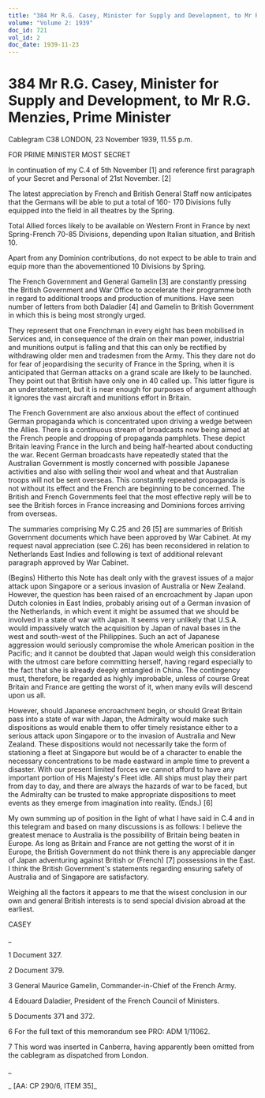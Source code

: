 ```yaml
---
title: "384 Mr R.G. Casey, Minister for Supply and Development, to Mr R.G. Menzies, Prime Minister"
volume: "Volume 2: 1939"
doc_id: 721
vol_id: 2
doc_date: 1939-11-23
---
```


# 384 Mr R.G. Casey, Minister for Supply and Development, to Mr R.G. Menzies, Prime Minister

Cablegram C38 LONDON, 23 November 1939, 11.55 p.m.

FOR PRIME MINISTER MOST SECRET

In continuation of my C.4 of 5th November [1] and reference first paragraph of your Secret and Personal of 21st November. [2]

The latest appreciation by French and British General Staff now anticipates that the Germans will be able to put a total of 160- 170 Divisions fully equipped into the field in all theatres by the Spring.

Total Allied forces likely to be available on Western Front in France by next Spring-French 70-85 Divisions, depending upon Italian situation, and British 10.

Apart from any Dominion contributions, do not expect to be able to train and equip more than the abovementioned 10 Divisions by Spring.

The French Government and General Gamelin [3] are constantly pressing the British Government and War Office to accelerate their programme both in regard to additional troops and production of munitions. Have seen number of letters from both Daladier [4] and Gamelin to British Government in which this is being most strongly urged.

They represent that one Frenchman in every eight has been mobilised in Services and, in consequence of the drain on their man power, industrial and munitions output is falling and that this can only be rectified by withdrawing older men and tradesmen from the Army. This they dare not do for fear of jeopardising the security of France in the Spring, when it is anticipated that German attacks on a grand scale are likely to be launched. They point out that British have only one in 40 called up. This latter figure is an understatement, but it is near enough for purposes of argument although it ignores the vast aircraft and munitions effort in Britain.

The French Government are also anxious about the effect of continued German propaganda which is concentrated upon driving a wedge between the Allies. There is a continuous stream of broadcasts now being aimed at the French people and dropping of propaganda pamphlets. These depict Britain leaving France in the lurch and being half-hearted about conducting the war. Recent German broadcasts have repeatedly stated that the Australian Government is mostly concerned with possible Japanese activities and also with selling their wool and wheat and that Australian troops will not be sent overseas. This constantly repeated propaganda is not without its effect and the French are beginning to be concerned. The British and French Governments feel that the most effective reply will be to see the British forces in France increasing and Dominions forces arriving from overseas.

The summaries comprising My C.25 and 26 [5] are summaries of British Government documents which have been approved by War Cabinet. At my request naval appreciation (see C.26) has been reconsidered in relation to Netherlands East Indies and following is text of additional relevant paragraph approved by War Cabinet.

(Begins) Hitherto this Note has dealt only with the gravest issues of a major attack upon Singapore or a serious invasion of Australia or New Zealand. However, the question has been raised of an encroachment by Japan upon Dutch colonies in East Indies, probably arising out of a German invasion of the Netherlands, in which event it might be assumed that we should be involved in a state of war with Japan. It seems very unlikely that U.S.A. would impassively watch the acquisition by Japan of naval bases in the west and south-west of the Philippines. Such an act of Japanese aggression would seriously compromise the whole American position in the Pacific; and it cannot be doubted that Japan would weigh this consideration with the utmost care before committing herself, having regard especially to the fact that she is already deeply entangled in China. The contingency must, therefore, be regarded as highly improbable, unless of course Great Britain and France are getting the worst of it, when many evils will descend upon us all.

However, should Japanese encroachment begin, or should Great Britain pass into a state of war with Japan, the Admiralty would make such dispositions as would enable them to offer timely resistance either to a serious attack upon Singapore or to the invasion of Australia and New Zealand. These dispositions would not necessarily take the form of stationing a fleet at Singapore but would be of a character to enable the necessary concentrations to be made eastward in ample time to prevent a disaster. With our present limited forces we cannot afford to have any important portion of His Majesty's Fleet idle. All ships must play their part from day to day, and there are always the hazards of war to be faced, but the Admiralty can be trusted to make appropriate dispositions to meet events as they emerge from imagination into reality. (Ends.) [6]

My own summing up of position in the light of what I have said in C.4 and in this telegram and based on many discussions is as follows: I believe the greatest menace to Australia is the possibility of Britain being beaten in Europe. As long as Britain and France are not getting the worst of it in Europe, the British Government do not think there is any appreciable danger of Japan adventuring against British or (French) [7] possessions in the East. I think the British Government's statements regarding ensuring safety of Australia and of Singapore are satisfactory.

Weighing all the factors it appears to me that the wisest conclusion in our own and general British interests is to send special division abroad at the earliest.

CASEY

_

1 Document 327.

2 Document 379.

3 General Maurice Gamelin, Commander-in-Chief of the French Army.

4 Edouard Daladier, President of the French Council of Ministers.

5 Documents 371 and 372.

6 For the full text of this memorandum see PRO: ADM 1/11062.

7 This word was inserted in Canberra, having apparently been omitted from the cablegram as dispatched from London.

_

_ [AA: CP 290/6, ITEM 35]_
